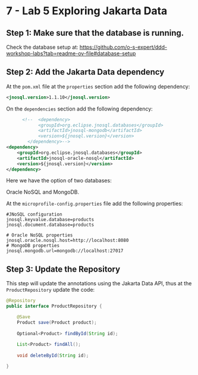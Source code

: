 # 7 - Lab 5  Exploring Jakarta Data

## Step 1: Make sure that the database is running.

Check the database setup at: https://github.com/o-s-expert/ddd-workshop-labs?tab=readme-ov-file#database-setup

## Step 2: Add the Jakarta Data dependency

At the `pom.xml` file at the `properties` section add the following dependency:

```xml
<jnosql.version>1.1.10</jnosql.version>
```

On the `dependencies` section add the following dependency:

```xml
      <!--  <dependency>
            <groupId>org.eclipse.jnosql.databases</groupId>
            <artifactId>jnosql-mongodb</artifactId>
            <version>${jnosql.version}</version>
        </dependency>-->
<dependency>
    <groupId>org.eclipse.jnosql.databases</groupId>
    <artifactId>jnosql-oracle-nosql</artifactId>
    <version>${jnosql.version}</version>
</dependency>
```

Here we have the option of two databases:

Oracle NoSQL and MongoDB.

At the `microprofile-config.properties` file add the following properties:

```properties
#JNoSQL configuration
jnosql.keyvalue.database=products
jnosql.document.database=products

# Oracle NoSQL properties
jnosql.oracle.nosql.host=http://localhost:8080
# MongoDB properties
jnosql.mongodb.url=mongodb://localhost:27017
```


## Step 3: Update the Repository

This step will update the annotations using the Jakarta Data API, thus at the `ProductRepository` update the code:

```java
@Repository
public interface ProductRepository {

    @Save
    Product save(Product product);
    
    Optional<Product> findById(String id);
    
    List<Product> findAll();
    
    void deleteById(String id);

}
```





